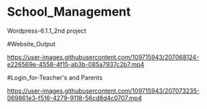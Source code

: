 # School_Management
 Wordpress-6.1.1_2nd project
 
 #Website_Output
 
 

https://user-images.githubusercontent.com/109715943/207068124-e226569e-4558-4f15-ab3b-085a7937c2b7.mp4


#Login_for-Teacher's and Parents


https://user-images.githubusercontent.com/109715943/207073235-069861e3-f516-4279-9118-56cd8d4c0707.mp4



